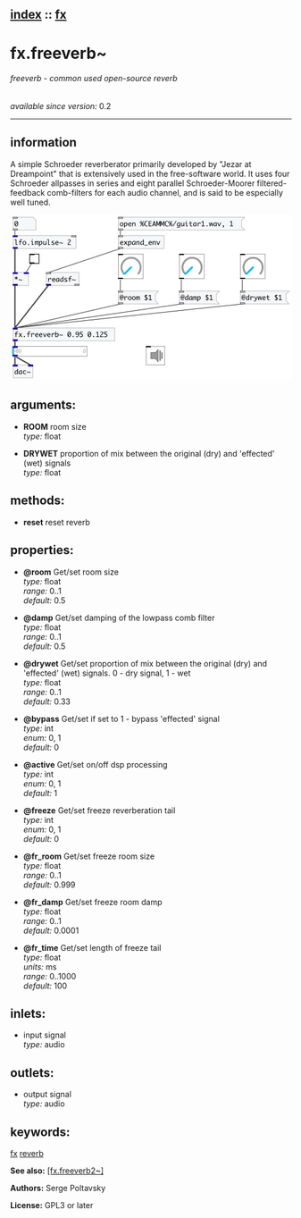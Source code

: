 [index](index.html) :: [fx](category_fx.html)
---

# fx.freeverb~

###### freeverb - common used open-source reverb

*available since version:* 0.2

---


## information
A simple Schroeder reverberator primarily developed by &#34;Jezar at Dreampoint&#34; that is extensively used in the free-software world. It uses four Schroeder allpasses in series and eight parallel Schroeder-Moorer filtered-feedback comb-filters for each audio channel, and is said to be especially well tuned.


[![example](../examples/img/fx.freeverb~.jpg)](../examples/pd/fx.freeverb~.pd)



## arguments:

* **ROOM**
room size<br>
_type:_ float<br>

* **DRYWET**
proportion of mix between the original (dry) and &#39;effected&#39; (wet) signals<br>
_type:_ float<br>



## methods:

* **reset**
reset reverb<br>




## properties:

* **@room** 
Get/set room size<br>
_type:_ float<br>
_range:_ 0..1<br>
_default:_ 0.5<br>

* **@damp** 
Get/set damping of the lowpass comb filter<br>
_type:_ float<br>
_range:_ 0..1<br>
_default:_ 0.5<br>

* **@drywet** 
Get/set proportion of mix between the original (dry) and &#39;effected&#39; (wet) signals. 0 -
dry signal, 1 - wet<br>
_type:_ float<br>
_range:_ 0..1<br>
_default:_ 0.33<br>

* **@bypass** 
Get/set if set to 1 - bypass &#39;effected&#39; signal<br>
_type:_ int<br>
_enum:_ 0, 1<br>
_default:_ 0<br>

* **@active** 
Get/set on/off dsp processing<br>
_type:_ int<br>
_enum:_ 0, 1<br>
_default:_ 1<br>

* **@freeze** 
Get/set freeze reverberation tail<br>
_type:_ int<br>
_enum:_ 0, 1<br>
_default:_ 0<br>

* **@fr_room** 
Get/set freeze room size<br>
_type:_ float<br>
_range:_ 0..1<br>
_default:_ 0.999<br>

* **@fr_damp** 
Get/set freeze room damp<br>
_type:_ float<br>
_range:_ 0..1<br>
_default:_ 0.0001<br>

* **@fr_time** 
Get/set length of freeze tail<br>
_type:_ float<br>
_units:_ ms<br>
_range:_ 0..1000<br>
_default:_ 100<br>



## inlets:

* input signal<br>
_type:_ audio



## outlets:

* output signal<br>
_type:_ audio



## keywords:

[fx](keywords/fx.html)
[reverb](keywords/reverb.html)



**See also:**
[\[fx.freeverb2~\]](fx.freeverb2~.html)




**Authors:** Serge Poltavsky




**License:** GPL3 or later





